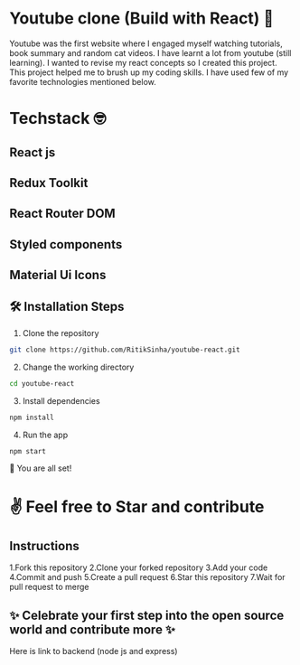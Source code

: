 # Youtube clone (Build with React) 🎉
Youtube was the first website where I engaged myself watching tutorials, book summary and random cat videos. I have learnt a lot from youtube (still learning).
I wanted to revise my react concepts so I created this project. This project helped me to brush up my coding skills. I have used few of my favorite technologies mentioned below.

# Techstack 🤓
## React js
## Redux Toolkit
## React Router DOM
## Styled components
## Material Ui Icons

## 🛠️ Installation Steps

1. Clone the repository

```bash
git clone https://github.com/RitikSinha/youtube-react.git
```

2. Change the working directory

```bash
cd youtube-react
```

3. Install dependencies

```bash
npm install
```

4. Run the app

```bash
npm start
```

🌟 You are all set!
# ✌️ Feel free to Star and contribute

## Instructions
1.Fork this repository
2.Clone your forked repository
3.Add your code
4.Commit and push
5.Create a pull request
6.Star this repository
7.Wait for pull request to merge
## ✨ Celebrate your first step into the open source world and contribute more ✨

Here is link to backend (node js and express)


